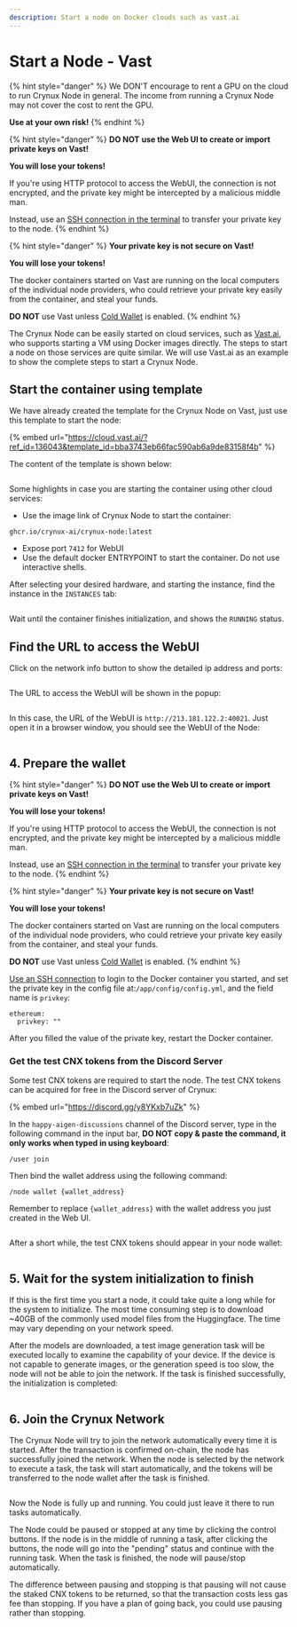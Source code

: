 ```yaml
---
description: Start a node on Docker clouds such as vast.ai
---
```


# Start a Node - Vast

{% hint style="danger" %}
We DON'T encourage to rent a GPU on the cloud to run Crynux Node in general. The income from running a Crynux Node may not cover the cost to rent the GPU.

**Use at your own risk!**
{% endhint %}

{% hint style="danger" %}
**DO NOT** **use the Web UI to create or import private keys on Vast!**

**You will lose your tokens!**

If you're using HTTP protocol to access the WebUI, the connection is not encrypted, and the private key might be intercepted by a malicious middle man.

Instead, use an [SSH connection in the terminal](https://vast.ai/docs/gpu-instances/ssh?\_gl=1\*ye4y7p\*\_gcl\_au\*OTc1MTUwMTIwLjE3MTY2MTA3OTkuMzAyNTUxNjAzLjE3MTY2NDIxMzkuMTcxNjY0MjEzOA..\*\_ga\*NTc0NjQxMDIwLjE3MTY2MTA3OTk.\*\_ga\_DG15WC8WXG\*MTcxNjYxMDc5OS4xLjEuMTcxNjY0Nzg1MC42MC4wLjA.) to transfer your private key to the node.
{% endhint %}

{% hint style="danger" %}
**Your private key is not secure on Vast!**

**You will lose your tokens!**

The docker containers started on Vast are running on the local computers of the individual node providers, who could retrieve your private key easily from the container, and steal your funds.

**DO NOT** use Vast unless [Cold Wallet](../private-key-security.md) is enabled.
{% endhint %}

The Crynux Node can be easily started on cloud services, such as [Vast.ai](https://vast.ai/), who supports starting a VM using Docker images directly. The steps to start a node on those services are quite similar. We will use Vast.ai as an example to show the complete steps to start a Crynux Node.

## Start the container using template

We have already created the template for the Crynux Node on Vast, just use this template to start the node:

{% embed url="https://cloud.vast.ai/?ref_id=136043&template_id=bba3743eb66fac590ab6a9de83158f4b" %}

The content of the template is shown below:

<figure><img src="../../.gitbook/assets/e2e99275247966afe9197eee2f70218.png" alt=""><figcaption></figcaption></figure>

Some highlights in case you are starting the container using other cloud services:

* Use the image link of Crynux Node to start the container:&#x20;

`ghcr.io/crynux-ai/crynux-node:latest`

* Expose port `7412` for WebUI
* Use the default docker ENTRYPOINT to start the container. Do not use interactive shells.

After selecting your desired hardware, and starting the instance, find the instance in the `INSTANCES` tab:

<figure><img src="../../.gitbook/assets/c35f22fdcc91d9906363314ce7ff526.png" alt=""><figcaption></figcaption></figure>

Wait until the container finishes initialization, and shows the `RUNNING` status.

## Find the URL to access the WebUI

Click on the network info button to show the detailed ip address and ports:

<figure><img src="../../.gitbook/assets/image (3).png" alt=""><figcaption></figcaption></figure>

The URL to access the WebUI will be shown in the popup:

<figure><img src="../../.gitbook/assets/image (4).png" alt=""><figcaption></figcaption></figure>

In this case, the URL of the WebUI is `http://213.181.122.2:40021`. Just open it in a browser window, you should see the WebUI of the Node:

<figure><img src="../../.gitbook/assets/1d2593321953160bab0838ed3d54748.png" alt=""><figcaption></figcaption></figure>

## 4. Prepare the wallet

{% hint style="danger" %}
**DO NOT** **use the Web UI to create or import private keys on Vast!**

**You will lose your tokens!**

If you're using HTTP protocol to access the WebUI, the connection is not encrypted, and the private key might be intercepted by a malicious middle man.

Instead, use an [SSH connection in the terminal](https://vast.ai/docs/gpu-instances/ssh?\_gl=1\*ye4y7p\*\_gcl\_au\*OTc1MTUwMTIwLjE3MTY2MTA3OTkuMzAyNTUxNjAzLjE3MTY2NDIxMzkuMTcxNjY0MjEzOA..\*\_ga\*NTc0NjQxMDIwLjE3MTY2MTA3OTk.\*\_ga\_DG15WC8WXG\*MTcxNjYxMDc5OS4xLjEuMTcxNjY0Nzg1MC42MC4wLjA.) to transfer your private key to the node.
{% endhint %}

{% hint style="danger" %}
**Your private key is not secure on Vast!**

**You will lose your tokens!**

The docker containers started on Vast are running on the local computers of the individual node providers, who could retrieve your private key easily from the container, and steal your funds.

**DO NOT** use Vast unless [Cold Wallet](../private-key-security.md) is enabled.
{% endhint %}

[Use an SSH connection](https://vast.ai/docs/gpu-instances/ssh?\_gl=1\*ye4y7p\*\_gcl\_au\*OTc1MTUwMTIwLjE3MTY2MTA3OTkuMzAyNTUxNjAzLjE3MTY2NDIxMzkuMTcxNjY0MjEzOA..\*\_ga\*NTc0NjQxMDIwLjE3MTY2MTA3OTk.\*\_ga\_DG15WC8WXG\*MTcxNjYxMDc5OS4xLjEuMTcxNjY0Nzg1MC42MC4wLjA.) to login to the Docker container you started, and set the private key in the config file at:`/app/config/config.yml`, and the field name is `privkey`:

```
ethereum:
  privkey: ""
```

After you filled the value of the private key, restart the Docker container.

### Get the test CNX tokens from the Discord Server

Some test CNX tokens are required to start the node. The test CNX tokens can be acquired for free in the Discord server of Crynux:

{% embed url="https://discord.gg/y8YKxb7uZk" %}

In the `happy-aigen-discussions` channel of the Discord server, type in the following command in the input bar, **DO NOT copy & paste the command, it only works when typed in using keyboard**:

```
/user join
```

Then bind the wallet address using the following command:

```
/node wallet {wallet_address}
```

Remember to replace `{wallet_address}` with the wallet address you just created in the Web UI.

<figure><img src="../../.gitbook/assets/f8d5a672e0b753ad9f6ce99ff85a0fb.png" alt=""><figcaption></figcaption></figure>

After a short while, the test CNX tokens should appear in your node wallet:

<figure><img src="../../.gitbook/assets/336e0e3d3e49835b681851733e7efa2.png" alt=""><figcaption></figcaption></figure>

## 5. Wait for the system initialization to finish

If this is the first time you start a node, it could take quite a long while for the system to initialize. The most time consuming step is to download \~40GB of the commonly used model files from the Huggingface. The time may vary depending on your network speed.

After the models are downloaded, a test image generation task will be executed locally to examine the capability of your device. If the device is not capable to generate images, or the generation speed is too slow, the node will not be able to join the network. If the task is finished successfully, the initialization is completed:

<figure><img src="../../.gitbook/assets/1daf6bc8396c38c44072803a2924d09.png" alt=""><figcaption></figcaption></figure>

## 6. Join the Crynux Network

The Crynux Node will try to join the network automatically every time it is started. After the transaction is confirmed on-chain, the node has successfully joined the network. When the node is selected by the network to execute a task, the task will start automatically, and the tokens will be transferred to the node wallet after the task is finished.

<figure><img src="../../.gitbook/assets/6c659fa275de50dfa6fa82fae3f97d6.png" alt=""><figcaption></figcaption></figure>

Now the Node is fully up and running. You could just leave it there to run tasks automatically.

The Node could be paused or stopped at any time by clicking the control buttons. If the node is in the middle of running a task, after clicking the buttons, the node will go into the "pending" status and continue with the running task. When the task is finished, the node will pause/stop automatically.

The difference between pausing and stopping is that pausing will not cause the staked CNX tokens to be returned, so that the transaction costs less gas fee than stopping. If you have a plan of going back, you could use pausing rather than stopping.&#x20;
